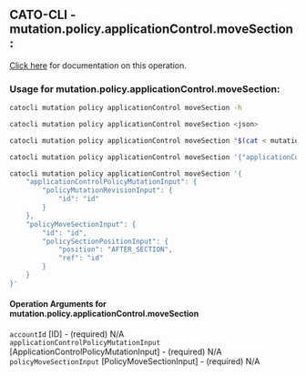 
## CATO-CLI - mutation.policy.applicationControl.moveSection:
[Click here](https://api.catonetworks.com/documentation/#mutation-mutation.policy.applicationControl.moveSection) for documentation on this operation.

### Usage for mutation.policy.applicationControl.moveSection:

```bash
catocli mutation policy applicationControl moveSection -h

catocli mutation policy applicationControl moveSection <json>

catocli mutation policy applicationControl moveSection "$(cat < mutation.policy.applicationControl.moveSection.json)"

catocli mutation policy applicationControl moveSection '{"applicationControlPolicyMutationInput":{"policyMutationRevisionInput":{"id":"id"}},"policyMoveSectionInput":{"id":"id","policySectionPositionInput":{"position":"AFTER_SECTION","ref":"id"}}}'

catocli mutation policy applicationControl moveSection '{
    "applicationControlPolicyMutationInput": {
        "policyMutationRevisionInput": {
            "id": "id"
        }
    },
    "policyMoveSectionInput": {
        "id": "id",
        "policySectionPositionInput": {
            "position": "AFTER_SECTION",
            "ref": "id"
        }
    }
}'
```

#### Operation Arguments for mutation.policy.applicationControl.moveSection ####

`accountId` [ID] - (required) N/A    
`applicationControlPolicyMutationInput` [ApplicationControlPolicyMutationInput] - (required) N/A    
`policyMoveSectionInput` [PolicyMoveSectionInput] - (required) N/A    
